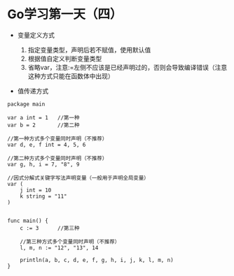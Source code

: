 # Go学习第一天（四）

- 变量定义方式
    1. 指定变量类型，声明后若不赋值，使用默认值
    2. 根据值自定义判断变量类型
    3. 省略var，注意:=左侧不应该是已经声明过的，否则会导致编译错误（注意这种方式只能在函数体中出现）

- 值传递方式


```
package main

var a int = 1   //第一种
var b = 2       //第二种

//第一种方式多个变量同时声明（不推荐）
var d, e, f int = 4, 5, 6

//第二种方式多个变量同时声明（不推荐）
var g, h, i = 7, "8", 9

//因式分解式关键字写法声明变量（一般用于声明全局变量）
var (
    j int = 10
    k string = "11" 
)


func main() {
    c := 3      //第三种
    
    //第三种方式多个变量同时声明（不推荐）
    l, m, n := "12", "13", 14
    
    println(a, b, c, d, e, f, g, h, i, j, k, l, m, n)
}
```
